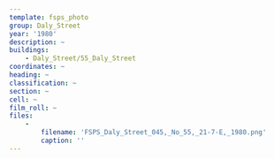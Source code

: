 ```yaml
---
template: fsps_photo
group: Daly_Street
year: '1980'
description: ~
buildings:
    - Daly_Street/55_Daly_Street
coordinates: ~
heading: ~
classification: ~
section: ~
cell: ~
film_roll: ~
files:
    -
        filename: 'FSPS_Daly_Street_045,_No_55,_21-7-E,_1980.png'
        caption: ''
---
```


